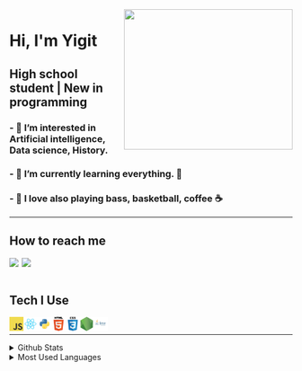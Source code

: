 <img src="https://media.giphy.com/media/xUPGcHqwOCIvM8lPna/source.gif" align ="right" width="300" height="250">

# Hi, I'm Yigit

## High school student | New in programming
### - :eyes: I’m interested in Artificial intelligence, Data science, History.
### - :seedling: I’m currently learning everything. :bow:
### - :dizzy: I love also playing bass, basketball, coffee :coffee:
------------------------------------------

## How to reach me
[<img  width="22" src="https://unpkg.com/simple-icons@v4/icons/twitter.svg" align="left" />][twitter]
[<img  width="22" src="https://unpkg.com/simple-icons@v4/icons/instagram.svg" align="left" />][instagram]

<br/>
<br/>


## Tech I Use
<img align="left" src="https://raw.githubusercontent.com/github/explore/80688e429a7d4ef2fca1e82350fe8e3517d3494d/topics/javascript/javascript.png" width="25" height="25" />
<img align="left" src="https://raw.githubusercontent.com/github/explore/80688e429a7d4ef2fca1e82350fe8e3517d3494d/topics/react/react.png" width="25" height="25" />
<img align="left" src="https://raw.githubusercontent.com/github/explore/80688e429a7d4ef2fca1e82350fe8e3517d3494d/topics/python/python.png" width="25" height="25" />
<img align="left" src="https://raw.githubusercontent.com/github/explore/80688e429a7d4ef2fca1e82350fe8e3517d3494d/topics/html/html.png" width="25" height="25" />
<img align="left" src="https://raw.githubusercontent.com/github/explore/80688e429a7d4ef2fca1e82350fe8e3517d3494d/topics/css/css.png" width="25" height="25" />
<img align="left" src="https://raw.githubusercontent.com/github/explore/80688e429a7d4ef2fca1e82350fe8e3517d3494d/topics/nodejs/nodejs.png" width="25" height="25" />
<img align="left" src="https://raw.githubusercontent.com/github/explore/80688e429a7d4ef2fca1e82350fe8e3517d3494d/topics/java/java.png" width="25" height="25" />

<br/>

-----------------------------------------------

<details><summary>Github Stats</summary>
<img src = "https://github-readme-stats.vercel.app/api?username=immaess&theme=radical">
</details>


<details><summary>Most Used Languages</summary>
<img src = "https://github-readme-stats.vercel.app/api/top-langs/?username=immaess&layout=compact">
</details>


[twitter]: https://www.twitter.com/risussardonius
[instagram]: https://www.instagram.com/myigitcoskun/
